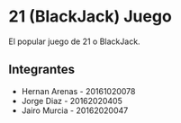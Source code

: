 # 21 (BlackJack) Juego
El popular juego de 21 o BlackJack.

## Integrantes


* Hernan Arenas - 20161020078
* Jorge Diaz - 20162020405
* Jairo Murcia - 20162020047
